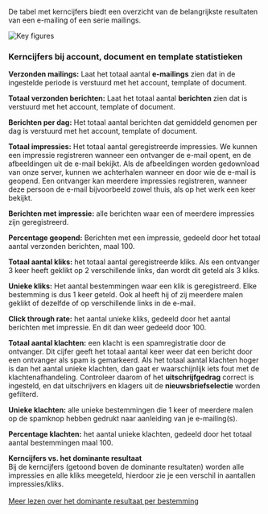 De tabel met kerncijfers biedt een overzicht van de belangrijkste
resultaten van een e-mailing of een serie mailings.

![Key figures](key_figures.png)

### Kerncijfers bij account, document en template statistieken

**Verzonden mailings:** Laat het totaal aantal **e-mailings** zien dat
in de ingestelde periode is verstuurd met het account, template of
document.

**Totaal verzonden berichten:** Laat het totaal
aantal **berichten** zien dat is verstuurd met het account, template of
document.

**Berichten per dag:** Het totaal aantal berichten dat gemiddeld genomen
per dag is verstuurd met het account, template of document.

**Totaal impressies:** Het totaal aantal geregistreerde impressies. We
kunnen een impressie registreren wanneer een ontvanger de e-mail opent,
en de afbeeldingen uit de e-mail bekijkt. Als de afbeeldingen worden
gedownload van onze server, kunnen we achterhalen wanneer en door wie de
e-mail is geopend. Een ontvanger kan meerdere impressies registreren,
wanneer deze persoon de e-mail bijvoorbeeld zowel thuis, als op het werk
een keer bekijkt.

**Berichten met impressie:** alle berichten waar een of meerdere
impressies zijn geregistreerd.

**Percentage geopend:** Berichten met een impressie, gedeeld door het
totaal aantal verzonden berichten, maal 100.

**Totaal aantal kliks:** het totaal aantal geregistreerde kliks. Als een
ontvanger 3 keer heeft geklikt op 2 verschillende links, dan wordt dit
geteld als 3 kliks.

**Unieke kliks:** Het aantal bestemmingen waar een klik is
geregistreerd. Elke bestemming is dus 1 keer geteld. Ook al heeft hij of
zij meerdere malen geklikt of dezelfde of op verschillende links in de
e-mail.

**Click through rate:** het aantal unieke kliks, gedeeld door het aantal
berichten met impressie. En dit dan weer gedeeld door 100.

**Totaal aantal klachten:** een klacht is een spamregistratie door de
ontvanger. Dit cijfer geeft het totaal aantal keer weer dat een bericht
door een ontvanger als spam is gemarkeerd. Als het totaal aantal
klachten hoger is dan het aantal unieke klachten, dan gaat er
waarschijnlijk iets fout met de klachtenafhandeling. Controleer daarom
of het **uitschrijfgedrag** correct is ingesteld, en dat uitschrijvers
en klagers uit de **nieuwsbriefselectie** worden gefilterd.  

**Unieke klachten:** alle unieke bestemmingen die 1 keer of meerdere
malen op de spamknop hebben gedrukt naar aanleiding van je e-mailing(s).

**Percentage klachten:** het aantal unieke klachten, gedeeld door het
totaal aantal bestemmingen maal 100.

**Kerncijfers vs. het dominante resultaat**\
 Bij de kerncijfers (getoond boven de dominante resultaten) worden alle
impressies en alle kliks meegeteld, hierdoor zie je een verschil in
aantallen impressies/kliks. \
[\
 Meer lezen over het dominante resultaat per
bestemming](./het-dominante-resultaat-van-een-bestemming.md)
